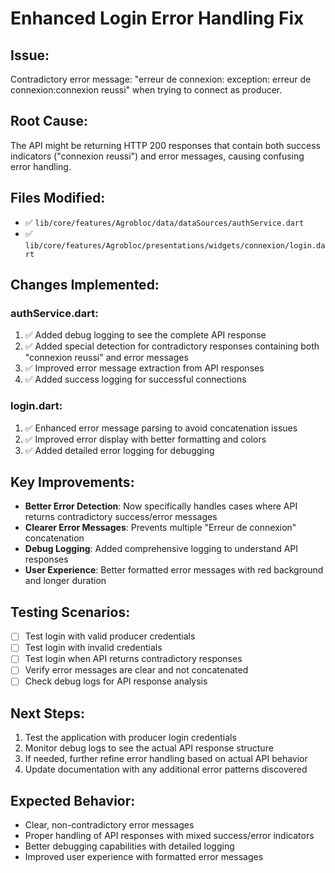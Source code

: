 # Enhanced Login Error Handling Fix

## Issue:
Contradictory error message: "erreur de connexion: exception: erreur de connexion:connexion reussi" when trying to connect as producer.

## Root Cause:
The API might be returning HTTP 200 responses that contain both success indicators ("connexion reussi") and error messages, causing confusing error handling.

## Files Modified:
- ✅ `lib/core/features/Agrobloc/data/dataSources/authService.dart`
- ✅ `lib/core/features/Agrobloc/presentations/widgets/connexion/login.dart`

## Changes Implemented:

### authService.dart:
1. ✅ Added debug logging to see the complete API response
2. ✅ Added special detection for contradictory responses containing both "connexion reussi" and error messages
3. ✅ Improved error message extraction from API responses
4. ✅ Added success logging for successful connections

### login.dart:
1. ✅ Enhanced error message parsing to avoid concatenation issues
2. ✅ Improved error display with better formatting and colors
3. ✅ Added detailed error logging for debugging

## Key Improvements:
- **Better Error Detection**: Now specifically handles cases where API returns contradictory success/error messages
- **Clearer Error Messages**: Prevents multiple "Erreur de connexion" concatenation
- **Debug Logging**: Added comprehensive logging to understand API responses
- **User Experience**: Better formatted error messages with red background and longer duration

## Testing Scenarios:
- [ ] Test login with valid producer credentials
- [ ] Test login with invalid credentials
- [ ] Test login when API returns contradictory responses
- [ ] Verify error messages are clear and not concatenated
- [ ] Check debug logs for API response analysis

## Next Steps:
1. Test the application with producer login credentials
2. Monitor debug logs to see the actual API response structure
3. If needed, further refine error handling based on actual API behavior
4. Update documentation with any additional error patterns discovered

## Expected Behavior:
- Clear, non-contradictory error messages
- Proper handling of API responses with mixed success/error indicators
- Better debugging capabilities with detailed logging
- Improved user experience with formatted error messages
